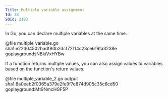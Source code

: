 ```yaml
---
Title: Multiple variable assignment
Id: 34
SOId: 2193
---
```

In Go, you can declare multiple variables at the same time.

@file multiple_variable.go sha1:e22304502badf80b2dcf72114c23ce619fa3238e goplayground:jNBkiVxHYBw

If a function returns multiple values, you can also assign values to variables based on the function's return values.

@file multiple_variable_2.go output sha1:8a0eeb2f0365a379e2fe9f7e874d905c35c6cd50 goplayground:Mt9NmcHGF5P

